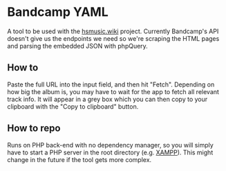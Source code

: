 # Bandcamp YAML

A tool to be used with the [hsmusic.wiki](https://github.com/hsmusic) project. Currently Bandcamp's API doesn't give us the endpoints we need so we're scraping the HTML pages and parsing the embedded JSON with phpQuery.

## How to
Paste the full URL into the input field, and then hit "Fetch". Depending on how big the album is, you may have to wait for the app to fetch all relevant track info. It will appear in a grey box which you can then copy to your clipboard with the "Copy to clipboard" button.

## How to repo
Runs on PHP back-end with no dependency manager, so you will simply have to start a PHP server in the root directory (e.g. [XAMPP](https://www.apachefriends.org/download.html)). This might change in the future if the tool gets more complex.